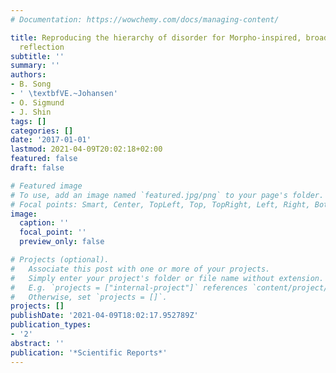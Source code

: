 ```yaml
---
# Documentation: https://wowchemy.com/docs/managing-content/

title: Reproducing the hierarchy of disorder for Morpho-inspired, broad-angle color
  reflection
subtitle: ''
summary: ''
authors:
- B. Song
- ' \textbfVE.~Johansen'
- O. Sigmund
- J. Shin
tags: []
categories: []
date: '2017-01-01'
lastmod: 2021-04-09T20:02:18+02:00
featured: false
draft: false

# Featured image
# To use, add an image named `featured.jpg/png` to your page's folder.
# Focal points: Smart, Center, TopLeft, Top, TopRight, Left, Right, BottomLeft, Bottom, BottomRight.
image:
  caption: ''
  focal_point: ''
  preview_only: false

# Projects (optional).
#   Associate this post with one or more of your projects.
#   Simply enter your project's folder or file name without extension.
#   E.g. `projects = ["internal-project"]` references `content/project/deep-learning/index.md`.
#   Otherwise, set `projects = []`.
projects: []
publishDate: '2021-04-09T18:02:17.952789Z'
publication_types:
- '2'
abstract: ''
publication: '*Scientific Reports*'
---
```

